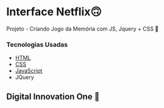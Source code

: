 # Interface Netflix🙃

Projeto - Criando Jogo da Memória com JS, Jquery + CSS :yellow_heart:

### Tecnologias Usadas

* [HTML ](https://www.w3schools.com/html/)
* [CSS](https://developer.mozilla.org/pt-BR/docs/Web/CSS)
* [JavaScript](https://www.w3schools.com/js/)
* JQuery

##  Digital Innovation One 🚀
